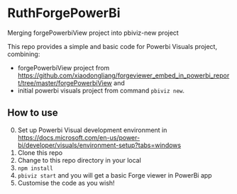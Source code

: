 # RuthForgePowerBi
Merging forgePowerbiView project into pbiviz-new project

This repo provides a simple and basic code for Powerbi Visuals project, combining:
- forgePowerbiView project from https://github.com/xiaodongliang/forgeviewer_embed_in_powerbi_report/tree/master/forgePowerbiView and
- initial powerbi visuals project from command `pbiviz new`.



## How to use

0. Set up Powerbi Visual development environment in https://docs.microsoft.com/en-us/power-bi/developer/visuals/environment-setup?tabs=windows
1. Clone this repo
2. Change to this repo directory in your local
3. `npm install`
4. `pbiviz start` and you will get a basic Forge viewer in PowerBi app
5. Customise the code as you wish!
